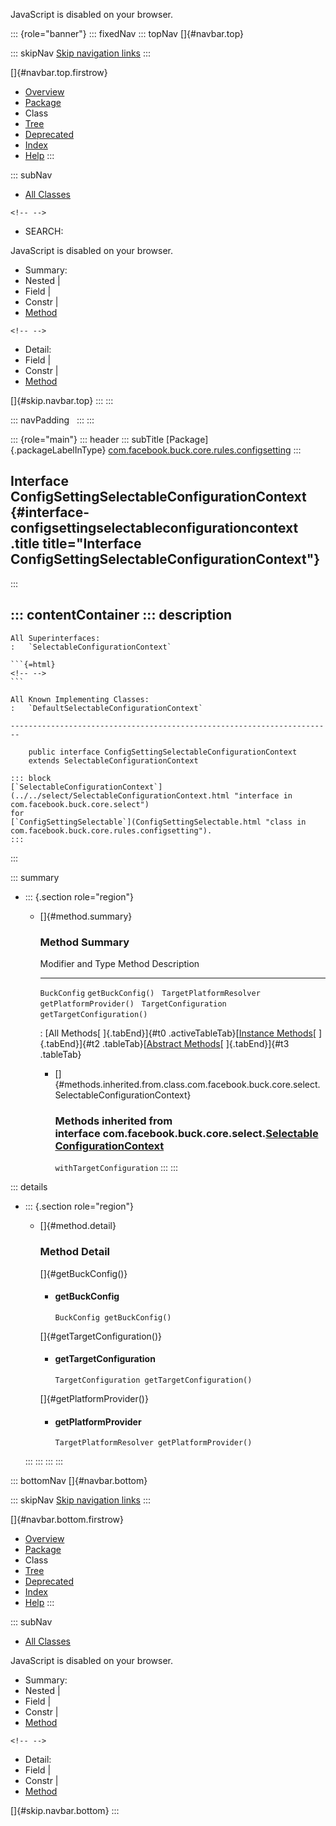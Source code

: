 <div>

JavaScript is disabled on your browser.

</div>

::: {role="banner"}
::: fixedNav
::: topNav
[]{#navbar.top}

::: skipNav
[Skip navigation links](#skip.navbar.top "Skip navigation links")
:::

[]{#navbar.top.firstrow}

-   [Overview](../../../../../../index.html)
-   [Package](package-summary.html)
-   Class
-   [Tree](package-tree.html)
-   [Deprecated](../../../../../../deprecated-list.html)
-   [Index](../../../../../../index-all.html)
-   [Help](../../../../../../help-doc.html)
:::

::: subNav
-   [All Classes](../../../../../../allclasses.html)

```{=html}
<!-- -->
```
-   SEARCH:

<div>

<div>

JavaScript is disabled on your browser.

</div>

</div>

<div>

-   Summary: 
-   Nested \| 
-   Field \| 
-   Constr \| 
-   [Method](#method.summary)

```{=html}
<!-- -->
```
-   Detail: 
-   Field \| 
-   Constr \| 
-   [Method](#method.detail)

</div>

[]{#skip.navbar.top}
:::
:::

::: navPadding
 
:::
:::

::: {role="main"}
::: header
::: subTitle
[Package]{.packageLabelInType} [com.facebook.buck.core.rules.configsetting](package-summary.html)
:::

## Interface ConfigSettingSelectableConfigurationContext {#interface-configsettingselectableconfigurationcontext .title title="Interface ConfigSettingSelectableConfigurationContext"}
:::

::: contentContainer
::: description
-   

    All Superinterfaces:
    :   `SelectableConfigurationContext`

    ```{=html}
    <!-- -->
    ```

    All Known Implementing Classes:
    :   `DefaultSelectableConfigurationContext`

    ------------------------------------------------------------------------

        public interface ConfigSettingSelectableConfigurationContext
        extends SelectableConfigurationContext

    ::: block
    [`SelectableConfigurationContext`](../../select/SelectableConfigurationContext.html "interface in com.facebook.buck.core.select")
    for
    [`ConfigSettingSelectable`](ConfigSettingSelectable.html "class in com.facebook.buck.core.rules.configsetting").
    :::
:::

::: summary
-   ::: {.section role="region"}
    -   []{#method.summary}

        ### Method Summary

          Modifier and Type          Method                       Description
          -------------------------- ---------------------------- -------------
          `BuckConfig`               `getBuckConfig()`             
          `TargetPlatformResolver`   `getPlatformProvider()`       
          `TargetConfiguration`      `getTargetConfiguration()`    

          : [All Methods[ ]{.tabEnd}]{#t0 .activeTableTab}[[Instance
          Methods](javascript:show(2);)[ ]{.tabEnd}]{#t2
          .tableTab}[[Abstract
          Methods](javascript:show(4);)[ ]{.tabEnd}]{#t3 .tableTab}

        -   []{#methods.inherited.from.class.com.facebook.buck.core.select.SelectableConfigurationContext}

            ### Methods inherited from interface com.facebook.buck.core.select.[SelectableConfigurationContext](../../select/SelectableConfigurationContext.html "interface in com.facebook.buck.core.select")

            `withTargetConfiguration`
    :::
:::

::: details
-   ::: {.section role="region"}
    -   []{#method.detail}

        ### Method Detail

        []{#getBuckConfig()}

        -   #### getBuckConfig

            ``` methodSignature
            BuckConfig getBuckConfig()
            ```

        []{#getTargetConfiguration()}

        -   #### getTargetConfiguration

            ``` methodSignature
            TargetConfiguration getTargetConfiguration()
            ```

        []{#getPlatformProvider()}

        -   #### getPlatformProvider

            ``` methodSignature
            TargetPlatformResolver getPlatformProvider()
            ```
    :::
:::
:::
:::

::: bottomNav
[]{#navbar.bottom}

::: skipNav
[Skip navigation links](#skip.navbar.bottom "Skip navigation links")
:::

[]{#navbar.bottom.firstrow}

-   [Overview](../../../../../../index.html)
-   [Package](package-summary.html)
-   Class
-   [Tree](package-tree.html)
-   [Deprecated](../../../../../../deprecated-list.html)
-   [Index](../../../../../../index-all.html)
-   [Help](../../../../../../help-doc.html)
:::

::: subNav
-   [All Classes](../../../../../../allclasses.html)

<div>

<div>

JavaScript is disabled on your browser.

</div>

</div>

<div>

-   Summary: 
-   Nested \| 
-   Field \| 
-   Constr \| 
-   [Method](#method.summary)

```{=html}
<!-- -->
```
-   Detail: 
-   Field \| 
-   Constr \| 
-   [Method](#method.detail)

</div>

[]{#skip.navbar.bottom}
:::
